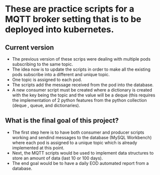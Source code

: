 # These are practice scripts for a MQTT broker setting that is to be deployed into kubernetes.

## Current version
- The previous version of these scrips were dealing with multiple pods subscribing to the same topic.
- The idea now is to update the scripts in order to make all the existing pods subscribe into a different and unique topic. 
- One topic is assigned to each pod.
- The scripts add the message received from the pod into the database.
- A new consumer script must be created where a dictionary is created with the key being the topic and the value will be a deque (this requires the implementation of 2 python features 
from the python collection (deque , queue, and dictionaries).

## What is the final goal of this project?

- The first step here is to have both consumer and producer scripts working and sendind messages to the database (MySQL Workbench) where each pod is assigned to a unique topic which is already
implemented at this point.
- Next, the MQTT scripts would be used to implement data structures to store an amount of data (last 10 or 100 days).
- The end goal would be to have a daily EOD automated report from a database.


